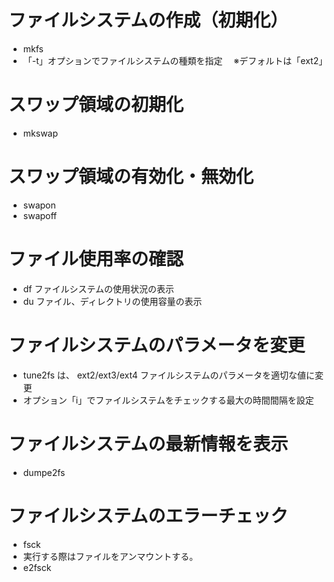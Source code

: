  # ファイルシステムの作成（初期化）
 - mkfs
 - 「-t」オプションでファイルシステムの種類を指定
 　※デフォルトは「ext2」
 
# スワップ領域の初期化
- mkswap
# スワップ領域の有効化・無効化
- swapon
- swapoff

# ファイル使用率の確認
- df ファイルシステムの使用状況の表示
- du ファイル、ディレクトリの使用容量の表示

# ファイルシステムのパラメータを変更
- tune2fs は、 ext2/ext3/ext4 ファイルシステムのパラメータを適切な値に変更
- オプション「i」でファイルシステムをチェックする最大の時間間隔を設定

# ファイルシステムの最新情報を表示
- dumpe2fs

# ファイルシステムのエラーチェック
- fsck
- 実行する際はファイルをアンマウントする。
- e2fsck
